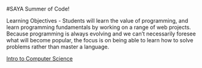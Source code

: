 #SAYA Summer of Code!

Learning Objectives - Students will learn the value of programming, and learn programming fundamentals by working on a range of web projects. Because programming is always evolving and we can’t necessarily foresee what will become popular, the focus is on being able to learn how to solve problems rather than master a language.

[Intro to Computer Science](unit0/readme.md)
